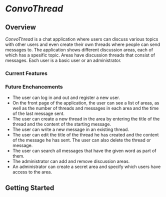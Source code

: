 # *ConvoThread*

## Overview

*ConvoThread* is a chat application where users can discuss various topics with other users and even create their own threads where people can send messages to. 
The application shows different discussion areas, each of which has a spesific topic. Areas have discussion threads that consist of messages. Each user is a basic user or an administrator.

### Current Features

### Future Enchancements
- The user can log in and out and register a new user.
- On the front page of the application, the user can see a list of areas, as well as the number of threads and messages in each area and the time of the last message sent.
- The user can create a new thread in the area by entering the title of the thread and the content of the starting message.
- The user can write a new message in an existing thread.
- The user can edit the title of the thread he has created and the content of the message he has sent. The user can also delete the thread or message.
- The user can search all messages that have the given word as part of them.
- The administrator can add and remove discussion areas.
- An administrator can create a secret area and specify which users have access to the area.

## Getting Started

